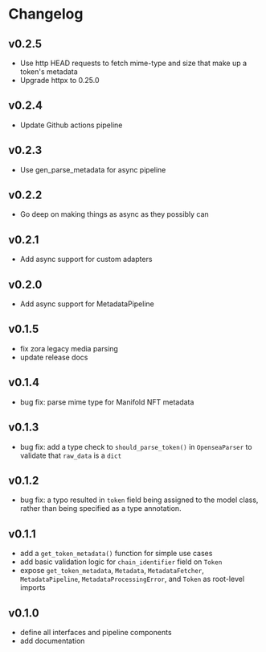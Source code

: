 # Changelog

## v0.2.5

- Use http HEAD requests to fetch mime-type and size that make up a token's metadata
- Upgrade httpx to 0.25.0

## v0.2.4

- Update Github actions pipeline

## v0.2.3

- Use gen_parse_metadata for async pipeline


## v0.2.2

- Go deep on making things as async as they possibly can

## v0.2.1

- Add async support for custom adapters

## v0.2.0

- Add async support for MetadataPipeline

## v0.1.5

- fix zora legacy media parsing
- update release docs

## v0.1.4

- bug fix: parse mime type for Manifold NFT metadata

## v0.1.3

- bug fix: add a type check to `should_parse_token()` in `OpenseaParser` to validate that `raw_data` is a `dict`

## v0.1.2

- bug fix: a typo resulted in `token` field being assigned to the model class, rather than being specified as a type annotation.

## v0.1.1

- add a `get_token_metadata()` function for simple use cases
- add basic validation logic for `chain_identifier` field on `Token`
- expose `get_token_metadata`, `Metadata`, `MetadataFetcher`, `MetadataPipeline`, `MetadataProcessingError`, and `Token` as root-level imports

## v0.1.0

- define all interfaces and pipeline components
- add documentation
